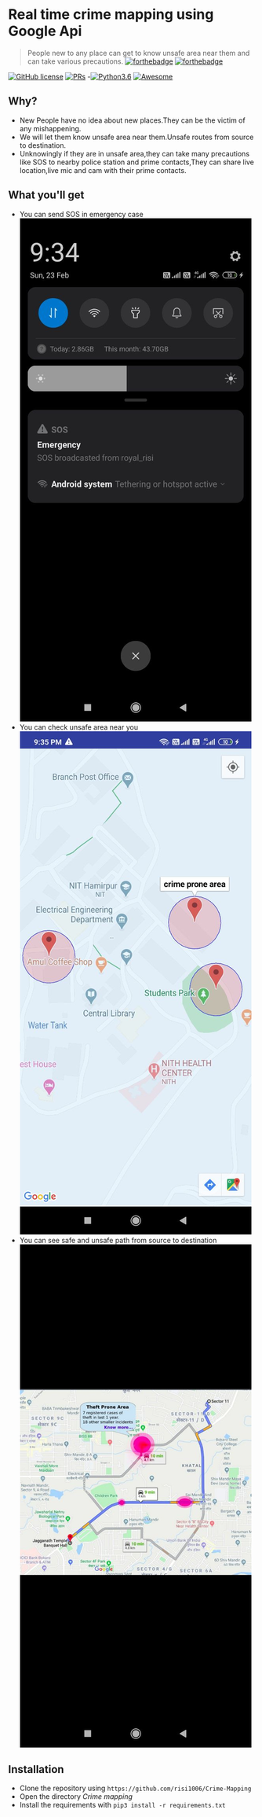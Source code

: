 # Real time crime mapping using Google Api
> People new to any place can get to know unsafe area near them and can take various precautions.
[![forthebadge](https://forthebadge.com/images/badges/built-for-android.svg)](https://forthebadge.com)
[![forthebadge](https://forthebadge.com/images/badges/made-with-java.svg)](https://forthebadge.com)

[![GitHub license](https://img.shields.io/badge/license-MIT-brightgreen?logo=github)](https://github.com/risi1006/Crime-Mapping/blob/master/LICENSE)
[![PRs](https://img.shields.io/badge/PRs-Welcome-informational)](https://github.com/risi1006/Crime-Mapping)
-[![Python3.6](https://img.shields.io/badge/python-3.6-success?logo=python)](https://www.python.org/downloads/release/python-360/)
[![Awesome](https://cdn.rawgit.com/sindresorhus/awesome/d7305f38d29fed78fa85652e3a63e154dd8e8829/media/badge.svg)](https://github.com/risi1006/Crime-Mapping)  

## Why?
- New People have no idea about new places.They can be the victim of any mishappening.
- We will let them know unsafe area near them.Unsafe routes from source to destination.
- Unknowingly if they are in unsafe area,they can take many precautions like SOS to nearby police station and prime contacts,They can share live location,live mic and cam with their prime contacts.

## What you'll get
- You can send SOS in emergency case <img src="/screenshot/ss1.jpg" alt="Yahan ek SOS ka picture aata hai, but tumhara net slow hai">
- You can check unsafe area near you <img src="/screenshot/ss2.jpg" alt="Yahan ek marked map aata, but tumhara net slow hai">
- You can see safe and unsafe path from source to destination <img src="/screenshot/ss3.jpg" alt="Yahan ek aur marked map aata, but tumhara net slow hai">

## Installation
- Clone the repository using ```https://github.com/risi1006/Crime-Mapping```
- Open the directory *Crime mapping*
- Install the requirements with ```pip3 install -r requirements.txt```

